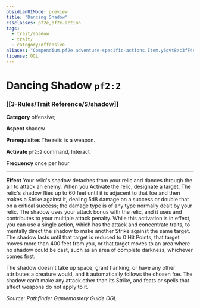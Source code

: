 ```yaml
---
obsidianUIMode: preview
title: "Dancing Shadow"
cssclasses: pf2e,pf2e-action
tags:
  - trait/shadow
  - trait/
  - category/offensive
aliases: "Compendium.pf2e.adventure-specific-actions.Item.y6qvt8ac3fF4snwU"
license: OGL
---
```

# Dancing Shadow `pf2:2`

### [[3-Rules/Trait Reference/S/shadow]]

**Category** offensive; 




**Aspect** shadow

**Prerequisites** The relic is a weapon.

**Activate** `pf2:2` command, Interact

**Frequency** once per hour

* * *

**Effect** Your relic's shadow detaches from your relic and dances through the air to attack an enemy. When you Activate the relic, designate a target. The relic's shadow flies up to 60 feet until it is adjacent to that foe and then makes a Strike against it, dealing 5d8 damage on a success or double that on a critical success; the damage type is of any type normally dealt by your relic. The shadow uses your attack bonus with the relic, and it uses and contributes to your multiple attack penalty. While this activation is in effect, you can use a single action, which has the attack and concentrate traits, to mentally direct the shadow to make another Strike against the same target. The shadow lasts until that target is reduced to 0 Hit Points, that target moves more than 400 feet from you, or that target moves to an area where no shadow could be cast, such as an area of complete darkness, whichever comes first.

The shadow doesn't take up space, grant flanking, or have any other attributes a creature would, and it automatically follows the chosen foe. The shadow can't make any attack other than its Strike, and feats or spells that affect weapons do not apply to it.

*Source: Pathfinder Gamemastery Guide*
*OGL*